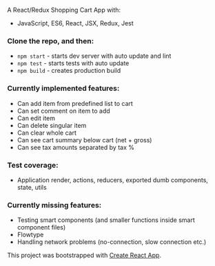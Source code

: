 A React/Redux Shopping Cart App with:
- JavaScript, ES6, React, JSX, Redux, Jest 

### Clone the repo, and then:

- `npm start` - starts dev server with auto update and lint
- `npm test` - starts tests with auto update
- `npm build` - creates production build

### Currently implemented features:
- Can add item from predefined list to cart
- Can set comment on item to add
- Can edit item
- Can delete singular item
- Can clear whole cart
- Can see cart summary below cart (net + gross)
- Can see tax amounts separated by tax %

### Test coverage:
- Application render, actions, reducers, exported dumb components, state, utils

### Currently missing features:
- Testing smart components (and smaller functions inside smart component files)
- Flowtype
- Handling network problems (no-connection, slow connection etc.)

This project was bootstrapped with [Create React App](https://github.com/facebookincubator/create-react-app).